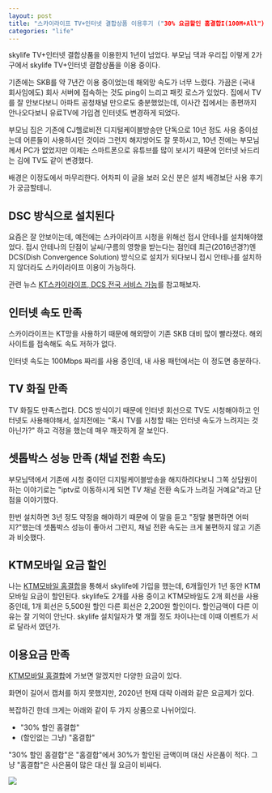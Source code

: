 ```yaml
---
layout: post
title: "스카이라이프 TV+인터넷 결합상품 이용후기 ("30% 요금할인 홈결합I(100M+All")
categories: "life"
---
```


skylife TV+인터넷 결합상품을 이용한지 1년이 넘었다. 부모님 댁과 우리집 이렇게 2가구에서 skylife TV+인터넷 결합상품을 이용 중이다.

기존에는 SKB를 약 7년간 이용 중이었는데 해외망 속도가 너무 느렸다. 가끔은 (국내 회사임에도) 회사 서버에 접속하는 것도 ping이 느리고 패킷 로스가 있었다. 집에서 TV를 잘 안보다보니 아파트 공청채널 만으로도 충분했었는데, 이사간 집에서는 종편까지 안나오다보니 유료TV에 가입겸 인터넷도 변경하게 되었다.

부모님 집은 기존에 CJ헬로비전 디지털케이블방송만 단독으로 10년 정도 사용 중이셨는데 어른들이 사용하시던 것이라 그런지 해지방어도 잘 못하시고, 10년 전에는 부모님께서 PC가 없었지만 이제는 스마트폰으로 유튜브를 많이 보시기 때문에 인터넷 놔드리는 김에 TV도 같이 변경했다.

배경은 이정도에서 마무리한다. 어차피 이 글을 보러 오신 분은 설치 배경보단 사용 후기가 궁금할테니.

## DSC 방식으로 설치된다

요즘은 잘 안보이는데, 예전에는 스카이라이프 시청을 위해선 접시 안테나를 설치해야했었다. 접시 안테나의 단점이 날씨/구름의 영향을 받는다는 점인데 최근(2016년경?)엔 DCS(Dish Convergence Solution) 방식으로 설치가 되다보니 접시 안테나를 설치하지 않더라도 스카이라이프 이용이 가능하다.

관련 뉴스 [KT스카이라이프, DCS 전국 서비스 가능](https://m.etnews.com/20161010000269)를 참고해보자.

## 인터넷 속도 만족

스카이라이프는 KT망을 사용하기 때문에 해외망이 기존 SKB 대비 많이 빨라졌다. 해외사이트를 접속해도 속도 저하가 없다.

인터넷 속도는 100Mbps 짜리를 사용 중인데, 내 사용 패턴에서는 이 정도면 충분하다.

## TV 화질 만족

TV 화질도 만족스럽다. DCS 방식이기 때문에 인터넷 회선으로 TV도 시청해야하고 인터넷도 사용해야해서, 설치전에는 "혹시 TV를 시청할 때는 인터넷 속도가 느려지는 것 아닌가?" 하고 걱정을 했는데 매우 깨끗하게 잘 보인다.

## 셋톱박스 성능 만족 (채널 전환 속도)

부모님댁에서 기존에 시청 중이던 디지털케이블방송을 해지하려다보니 그쪽 상담원이 하는 이야기로는 "iptv로 이동하시게 되면 TV 채널 전환 속도가 느려질 거예요"라고 단점을 이야기했다.

한번 설치하면 3년 정도 약정을 해야하기 때문에 이 말을 듣고 "정말 불편하면 어떠지?"했는데 셋톱박스 성능이 좋아서 그런지, 채널 전환 속도는 크게 불편하지 않고 기존과 비슷했다.

## KTM모바일 요금 할인

나는 [KTM모바일 홈결합](https://internettv.ktmmobile.com/wire/combiList.do)을 통해서 skylife에 가입을 했는데, 6개월인가 1년 동안 KTM모바일 요금이 할인된다. skylife도 2개를 사용 중이고 KTM모바일도 2개 회선을 사용 중인데, 1개 회선은 5,500원 할인 다른 회선은 2,200원 할인이다. 할인금액이 다른 이유는 잘 기억이 안난다. skylife 설치일자가 몇 개월 정도 차이나는데 이때 이벤트가 서로 달라서 였던가.

## 이용요금 만족

[KTM모바일 홈결합](https://internettv.ktmmobile.com/wire/combiList.do)에 가보면 알겠지만 다양한 요금이 있다.

화면이 길어서 캡처를 하지 못했지만, 2020년 현재 대략 아래와 같은 요금제가 있다.

복잡하긴 한데 크게는 아래와 같이 두 가지 상품으로 나뉘어있다.

- "30% 할인 홈결합"
- (할인없는 그냥) "홈결합"

"30% 할인 홈결합"은 "홈결합"에서 30%가 할인된 금액이며 대신 사은품이 적다. 그냥 "홈결합"은 사은품이 많은 대신 월 요금이 비싸다.

<a href="https://i.imgur.com/dbJK3Dv.png"><img src="https://i.imgur.com/dbJK3Dv.png"></a>
